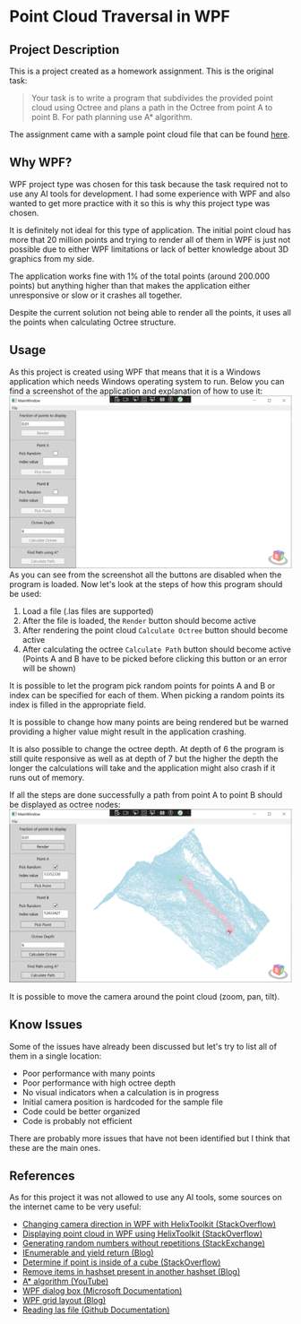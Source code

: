 # Point Cloud Traversal in WPF
## Project Description
This is a project created as a homework assignment. This is the original task:
> Your task is to write a program that subdivides the provided point cloud using Octree and plans a path in the Octree from point A to point B. For path planning use A* algorithm.

The assignment came with a sample point cloud file that can be found [here](https://drive.google.com/file/d/1LgWT31UbIbYiZAT4_v_PoDKKQg5P7Mua/view?usp=sharing).
## Why WPF?
WPF project type was chosen for this task because the task required not to use any AI tools for development. I had some experience with WPF and also wanted to get more practice with it so this is why this project type was chosen. 

It is definitely not ideal for this type of application. The initial point cloud has more that 20 million points and trying to render all of them in WPF is just not possible due to either WPF limitations or lack of better knowledge about 3D graphics from my side.

The application works fine with 1% of the total points (around 200.000 points) but anything higher than that makes the application either unresponsive or slow or it crashes all together.

Despite the current solution not being able to render all the points, it uses all the points when calculating Octree structure.
## Usage
As this project is created using WPF that means that it is a Windows application which needs Windows operating system to run. Below you can find a screenshot of the application and explanation of how to use it:
![Initial Screen](Screenshots/InitialScreen.png)
As you can see from the screenshot all the buttons are disabled when the program is loaded. Now let's look at the steps of how this program should be used:

1. Load a file (.las files are supported)
2. After the file is loaded, the `Render` button should become active
3. After rendering the point cloud `Calculate Octree` button should become active
4. After calculating the octree `Calculate Path` button should become active (Points A and B have to be picked before clicking this button or an error will be shown)

It is possible to let the program pick random points for points A and B or index can be specified for each of them. When picking a random points its index is filled in the appropriate field.

It is possible to change how many points are being rendered but be warned providing a higher value might result in the application crashing.

It is also possible to change the octree depth. At depth of 6 the program is still quite responsive as well as at depth of 7 but the higher the depth the longer the calculations will take and the application might also crash if it runs out of memory.

If all the steps are done successfully a path from point A to point B should be displayed as octree nodes:
![Path Screen](Screenshots/PathScreen.png)

It is possible to move the camera around the point cloud (zoom, pan, tilt).
## Know Issues
Some of the issues have already been discussed but let's try to list all of them in a single location:
* Poor performance with many points
* Poor performance with high octree depth
* No visual indicators when a calculation is in progress
* Initial camera position is hardcoded for the sample file
* Code could be better organized
* Code is probably not efficient

There are probably more issues that have not been identified but I think that these are the main ones.

## References
As for this project it was not allowed to use any AI tools, some sources on the internet came to be very useful:
* [Changing camera direction in WPF with HelixToolkit (StackOverflow)](https://stackoverflow.com/questions/73358747/how-can-i-change-default-camera-direction-in-wpf-helix-toolkit)
* [Displaying point cloud in WPF using HelixToolkit (StackOverflow)](https://stackoverflow.com/questions/30545764/displaying-ply-point-cloud-in-c-sharp-using-helix-toolkit)
* [Generating random numbers without repetitions (StackExchange)](https://codereview.stackexchange.com/questions/61338/generate-random-numbers-without-repetitions)
* [IEnumerable and yield return (Blog)](https://stackoverflow.blog/2022/06/15/c-ienumerable-yield-return-and-lazy-evaluation/)
* [Determine if point is inside of a cube (StackOverflow)](https://stackoverflow.com/questions/21037241/how-to-determine-a-point-is-inside-or-outside-a-cube/21037466#21037466)
* [Remove items in hashset present in another hashset (Blog)](https://www.educative.io/answers/how-to-remove-items-in-hashset-present-in-a-specified-collection)
* [A* algorithm (YouTube)](https://www.youtube.com/watch?v=-L-WgKMFuhE)
* [WPF dialog box (Microsoft Documentation)](https://learn.microsoft.com/en-us/dotnet/desktop/wpf/windows/how-to-open-common-system-dialog-box?view=netdesktop-7.0)
* [WPF grid layout (Blog)](https://www.c-sharpcorner.com/UploadFile/1e050f/grid-layout-in-wpf/)
* [Reading las file (Github Documentation)](https://github.com/shintadono/laszip.net/blob/master/Examples/TestLasZipCS/Program.cs)